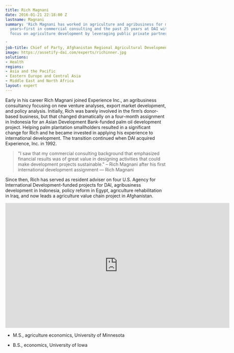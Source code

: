 ```yaml
---
title: Rich Magnani
date: 2016-01-21 22:18:00 Z
lastname: Magnani
summary: 'Rich Magnani has worked in agriculture and agribusiness for more than 30
  years—first in commercial consulting and the past 25 years at DAI with a continuing
  focus on agriculture development by leveraging public private partnerships.

'
job-title: Chief of Party, Afghanistan Regional Agricultural Development Program
image: https://assetify-dai.com/experts/richinner.jpg
solutions:
- Health
regions:
- Asia and the Pacific
- Eastern Europe and Central Asia
- Middle East and North Africa
layout: expert
---
```


Early in his career Rich Magnani joined Experience Inc., an agribusiness consultancy focusing on new venture analyses, export market development, and policy analysis. Initially, Rich was barely involved in the firm’s donor-based business, but that changed dramatically on a four-month assignment in Indonesia for an Asian Development Bank-funded palm oil development project. Helping palm plantation smallholders resulted in a significant change for Rich and he became invested in applying his experience to international development. The transition continued when DAI acquired Experience, Inc. in 1992.

> "I saw that my commercial consulting background that emphasized financial results was of great value in designing activities that could make development projects sustainable." – Rich Magnani after his first international development assignment — Rich Magnani

Since then, Rich has served as resident adviser on four U.S. Agency for International Development-funded projects for DAI, agribusiness development in Indonesia, policy reform in Egypt, agriculture rehabilitation in Iraq, and now leads a agriculture value chain project in Afghanistan.

<iframe allowfullscreen="" frameborder="0" height="392" mozallowfullscreen="" src="https://player.vimeo.com/video/35278992?portrait=0" webkitallowfullscreen="" width="703"></iframe>

* M.S., agriculture economics, University of Minnesota

* B.S., economics, University of Iowa